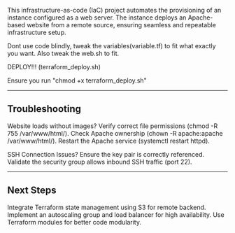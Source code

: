 This infrastructure-as-code (IaC) project automates the provisioning of an instance configured as a web server. The instance deploys an Apache-based website from a remote source, ensuring seamless and repeatable infrastructure setup.

Dont use code blindly, tweak the variables(variable.tf) to fit what exactly you want. 
Also tweak the web.sh to fit.

DEPLOY!!! (terraform_deploy.sh)

Ensure you run "chmod +x terraform_deploy.sh"



--------------------------
Troubleshooting
------------------
Website loads without images?
Verify correct file permissions (chmod -R 755 /var/www/html/).
Check Apache ownership (chown -R apache:apache /var/www/html/).
Restart the Apache service (systemctl restart httpd).


SSH Connection Issues?
Ensure the key pair is correctly referenced.
Validate the security group allows inbound SSH traffic (port 22).

--------------
Next Steps
--------------
Integrate Terraform state management using S3 for remote backend.
Implement an autoscaling group and load balancer for high availability.
Use Terraform modules for better code modularity.



